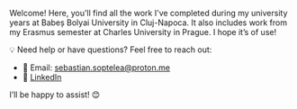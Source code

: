 Welcome! Here, you'll find all the work I've completed during my university years at Babeș Bolyai University in Cluj-Napoca. It also includes work from my Erasmus semester at Charles University in Prague. I hope it’s of use!

💡 Need help or have questions? Feel free to reach out:
- 📧 Email: [sebastian.soptelea@proton.me](mailto:sebastian.soptelea@proton.me)
- 🔗 [LinkedIn](https://www.linkedin.com/in/sebastian-soptelea/)

I’ll be happy to assist! 😊